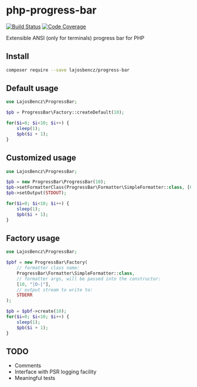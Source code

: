 # php-progress-bar
 [![Build Status](https://travis-ci.com/lajosbencz/php-progress-bar.svg?branch=master)](https://travis-ci.com/lajosbencz/php-progress-bar)
 [![Code Coverage](https://codecov.io/gh/lajosbencz/php-progress-bar/branch/master/graph/badge.svg)](https://codecov.io/gh/lajosbencz/php-progress-bar/branch/master)
    
Extensible ANSI (only for terminals) progress bar for PHP


## Install
```bash
composer require --save lajosbencz/progress-bar
```

## Default usage
```php
use LajosBencz\ProgressBar;

$pb = ProgressBar\Factory::createDefault(10);

for($i=0; $i<10; $i++) {
    sleep(1);
    $pb($i + 1);
}
```

## Customized usage
```php
use LajosBencz\ProgressBar;

$pb = new ProgressBar\ProgressBar(10);
$pb->setFormatterClass(ProgressBar\Formatter\SimpleFormatter::class, [60]);
$pb->setOutput(STDOUT);

for($i=0; $i<10; $i++) {
    sleep(1);
    $pb($i + 1);
}
```

## Factory usage
```php
use LajosBencz\ProgressBar;

$pbf = new ProgressBar\Factory(
    // formatter class name:
    ProgressBar\Formatter\SimpleFormatter::class,
    // formatter args, will be passed into the constructor:
    [10, "|O-|"],
    // output stream to write to:
    STDERR
);

$pb = $pbf->create(10);
for($i=0; $i<10; $i++) {
    sleep(1);
    $pb($i + 1);
}
```

## TODO
 - Comments
 - Interface with PSR logging facility
 - Meaningful tests
